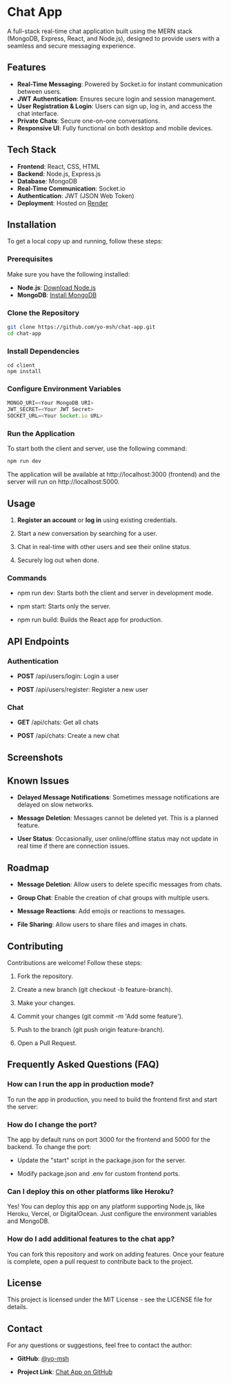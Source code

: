 # Chat App

A full-stack real-time chat application built using the MERN stack (MongoDB, Express, React, and Node.js), designed to provide users with a seamless and secure messaging experience.

## Features

- **Real-Time Messaging**: Powered by Socket.io for instant communication between users.
- **JWT Authentication**: Ensures secure login and session management.
- **User Registration & Login**: Users can sign up, log in, and access the chat interface.
- **Private Chats**: Secure one-on-one conversations.
- **Responsive UI**: Fully functional on both desktop and mobile devices.

## Tech Stack

- **Frontend**: React, CSS, HTML
- **Backend**: Node.js, Express.js
- **Database**: MongoDB
- **Real-Time Communication**: Socket.io
- **Authentication**: JWT (JSON Web Token)
- **Deployment**: Hosted on [Render](https://chat-app-prod-lctd.onrender.com)

## Installation

To get a local copy up and running, follow these steps:

### Prerequisites

Make sure you have the following installed:
- **Node.js**: [Download Node.js](https://nodejs.org/)
- **MongoDB**: [Install MongoDB](https://docs.mongodb.com/manual/installation/)

### Clone the Repository

```bash
git clone https://github.com/yo-msh/chat-app.git
cd chat-app
```
### Install Dependencies

```node
cd client
npm install
```
### Configure Environment Variables

```javascript
MONGO_URI=<Your MongoDB URI>
JWT_SECRET=<Your JWT Secret>
SOCKET_URL=<Your Socket.io URL>
```


### Run the Application

To start both the client and server, use the following command:

```javascript
npm run dev
```

The application will be available at http://localhost:3000 (frontend) and the server will run on http://localhost:5000.

Usage
-----

1.  **Register an account** or **log in** using existing credentials.
    
2.  Start a new conversation by searching for a user.
    
3.  Chat in real-time with other users and see their online status.
    
4.  Securely log out when done.
    

### Commands

*   npm run dev: Starts both the client and server in development mode.
    
*   npm start: Starts only the server.
    
*   npm run build: Builds the React app for production.
    

API Endpoints
-------------

### Authentication

*   **POST** /api/users/login: Login a user
    
*   **POST** /api/users/register: Register a new user
    

### Chat

*   **GET** /api/chats: Get all chats
    
*   **POST** /api/chats: Create a new chat
    

Screenshots
-----------

Known Issues
------------

*   **Delayed Message Notifications**: Sometimes message notifications are delayed on slow networks.
    
*   **Message Deletion**: Messages cannot be deleted yet. This is a planned feature.
    
*   **User Status**: Occasionally, user online/offline status may not update in real time if there are connection issues.
    

Roadmap
-------

*   **Message Deletion**: Allow users to delete specific messages from chats.
    
*   **Group Chat**: Enable the creation of chat groups with multiple users.
    
*   **Message Reactions**: Add emojis or reactions to messages.
    
*   **File Sharing**: Allow users to share files and images in chats.
    

Contributing
------------

Contributions are welcome! Follow these steps:

1.  Fork the repository.
    
2.  Create a new branch (git checkout -b feature-branch).
    
3.  Make your changes.
    
4.  Commit your changes (git commit -m 'Add some feature').
    
5.  Push to the branch (git push origin feature-branch).
    
6.  Open a Pull Request.
    

Frequently Asked Questions (FAQ)
--------------------------------

### How can I run the app in production mode?

To run the app in production, you need to build the frontend first and start the server:


### How do I change the port?

The app by default runs on port 3000 for the frontend and 5000 for the backend. To change the port:

*   Update the "start" script in the package.json for the server.
    
*   Modify package.json and .env for custom frontend ports.
    

### Can I deploy this on other platforms like Heroku?

Yes! You can deploy this app on any platform supporting Node.js, like Heroku, Vercel, or DigitalOcean. Just configure the environment variables and MongoDB.

### How do I add additional features to the chat app?

You can fork this repository and work on adding features. Once your feature is complete, open a pull request to contribute back to the project.

License
-------

This project is licensed under the MIT License - see the LICENSE file for details.

Contact
-------

For any questions or suggestions, feel free to contact the author:

*   **GitHub**: [@yo-msh](https://github.com/yo-msh)
    
*   **Project Link**: [Chat App on GitHub](https://github.com/yo-msh/chat-app)
